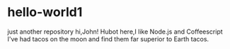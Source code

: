 # hello-world1
just another repository
hi,John!
Hubot here,I like Node.js and Coffeescript
I've had tacos on the moon and find them far superior to Earth tacos.
